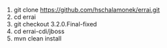 1. git clone https://github.com/hschalamonek/errai.git
2. cd errai
3. git checkout 3.2.0.Final-fixed
4. cd errai-cdi/jboss
5. mvn clean install
